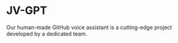 # JV-GPT
Our human-made GitHub voice assistant is a cutting-edge project developed by a dedicated team.
